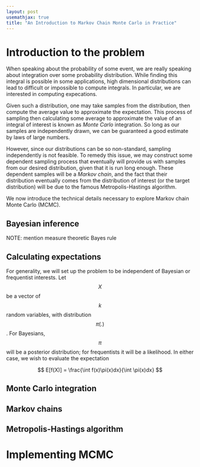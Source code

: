 ```yaml
---
layout: post
usemathjax: true
title: "An Introduction to Markov Chain Monte Carlo in Practice"
---
```


# Introduction to the problem

When speaking about the probability of some event, we are really speaking about integration over some probability distribution. While finding this integral is possible in some applications, high dimensional distributions can lead to
difficult or impossible to compute integrals. In particular, we are interested in computing expecations.

Given such a distribution, one may take samples from the distribution, then compute the average value to approximate the expectation. This process of sampling then calculating
some average to approximate the value of an integral of interest is known as *Monte Carlo* integration. So long as our samples are independently drawn, we can be guaranteed a good estimate by laws of large numbers.

However, since our distributions can be so non-standard, sampling independently is not feasible. To remedy this issue, we may construct some dependent sampling process that eventually will provide us with samples from our
desired distribution, given that it is run long enough. These dependent samples will be a *Markov chain*, and the fact that their distribution eventually comes from the distribution of interest (or the target distribution)
will be due to the famous Metropolis-Hastings algorithm.

We now introduce the technical details necessary to explore Markov chain Monte Carlo (MCMC).

## Bayesian inference

NOTE: mention measure theoretic Bayes rule

## Calculating expectations

For generality, we will set up the problem to be independent of Bayesian or frequentist interests. Let $$ X $$ be a vector of $$ k $$ random variables, with distribution $$ \pi(.) $$. For Bayesians, $$ \pi $$ will be 
a posterior distribution; for frequentists it will be a likelihood. In either case, we wish to evaluate the expectation 

$$ E[f(X)] = \frac{\int f(x)\pi(x)dx}{\int \pi(x)dx} $$

## Monte Carlo integration

## Markov chains

## Metropolis-Hastings algorithm

# Implementing MCMC